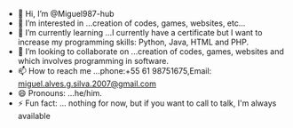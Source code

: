 - 👋 Hi, I’m @Miguel987-hub
- 👀 I’m interested in ...creation of codes, games, websites, etc...
- 🌱 I’m currently learning ...I currently have a certificate but I want to increase my programming skills: Python, Java, HTML and PHP.
- 💞️ I’m looking to collaborate on ...creation of codes, games, websites and which involves programming in software.
- 📫 How to reach me ...phone:+55 61 98751675,Email: miguel.alves.g.silva.2007@gmail.com
- 😄 Pronouns: ...he/him.
- ⚡ Fun fact: ... nothing for now, but if you want to call to talk, I'm always available

<!---
Miguel987-hub/Miguel987-hub is a ✨ special ✨ repository because its `README.md` (this file) appears on your GitHub profile.
You can click the Preview link to take a look at your changes.
--->
